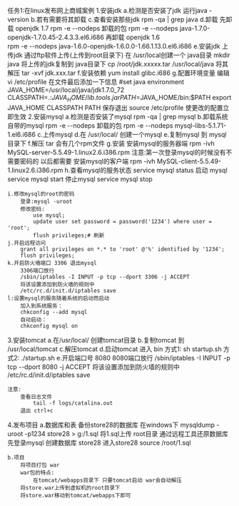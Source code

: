 任务1:在linux发布网上商城案例
1.安装jdk
	a.检测是否安装了jdk  运行java -version
	b.若有需要将其卸载
	c.查看安装那些jdk
		rpm -qa | grep java
	d.卸载
		先卸载 openjdk 1.7
			 rpm -e --nodeps 卸载的包
			 rpm -e --nodeps java-1.7.0-openjdk-1.7.0.45-2.4.3.3.el6.i686
		再卸载 openjdk 1.6		
			rpm -e --nodeps java-1.6.0-openjdk-1.6.0.0-1.66.1.13.0.el6.i686
	e.安装jdk
		上传jdk 通过ftp软件上传(上传到root目录下)
		在 /usr/local创建一个 java目录
			mkdir java
		将上传的jdk复制到 java目录下
			cp /root/jdk.xxxxx.tar /usr/local/java
		将其解压
			tar -xvf jdk.xxx.tar
	f.安装依赖
		yum install glibc.i686
	g.配置环境变量
		编辑  vi /etc/profile
		在文件最后添加一下信息
			#set java environment
			JAVA_HOME=/usr/local/java/jdk1.7.0_72
			CLASSPATH=.:$JAVA_HOME/lib.tools.jar
			PATH=$JAVA_HOME/bin:$PATH
			export JAVA_HOME CLASSPATH PATH
		保存退出
		source /etc/profile  使更改的配置立即生效
2.安装mysql
	a.检测是否安装了mysql
		rpm  -qa | grep mysql
	b.卸载系统自带的mysql
		rpm -e --nodeps 卸载的包
		rpm -e --nodeps mysql-libs-5.1.71-1.el6.i686 
	c.上传mysql
	d.在 /usr/local/ 创建一个mysql
	e.复制mysql 到 mysql目录下
	f.解压 tar
		会有几个rpm文件
	g.安装
		安装mysql的服务器端
			rpm -ivh MySQL-server-5.5.49-1.linux2.6.i386.rpm
			注意:第一次登录mysql的时候没有不需要密码的 以后都需要
		安装mysql的客户端
			rpm -ivh MySQL-client-5.5.49-1.linux2.6.i386.rpm
	h.查看mysql的服务状态
		service mysql status 
	  启动 mysql
		service mysql start
	  停止mysql
		service mysql stop
		
	i.修改mysql的root的密码
		登录:mysql -uroot
		修改密码:
			use mysql;
			update user set password = password('1234') where user = 'root';
			flush privileges;# 刷新
	j.开启远程访问
		grant all privileges on *.* to 'root' @'%' identified by '1234';
		flush privileges;
	k.开启防火墙端口 3306 退出mysql
		3306端口放行 
		/sbin/iptables -I INPUT -p tcp --dport 3306 -j ACCEPT
		将该设置添加到防火墙的规则中
		/etc/rc.d/init.d/iptables save
	l:设置mysql的服务随着系统的启动而启动
		加入到系统服务：
		chkconfig --add mysql
		自动启动：
		chkconfig mysql on
		
3.安装tomcat
	a.在/usr/local/		创建tomcat目录
	b.复制tomcat 到 /usr/local/tomcat
	c.解压tomcat
	d.启动tomcat 进入 bin
		方式1:
			sh startup.sh
		方式2:
			./startup.sh
	e.开启端口号 8080
		8080端口放行 
		/sbin/iptables -I INPUT -p tcp --dport 8080 -j ACCEPT
		将该设置添加到防火墙的规则中
		/etc/rc.d/init.d/iptables save
		
	注意:
		查看日志文件
			tail -f logs/catalina.out
		退出 ctrl+c
4.发布项目
	a.数据库和表
		备份store28的数据库
		在windows下
			mysqldump -uroot -p1234 store28 > g:/1.sql
		将1.sql上传 root目录
		通过远程工具还原数据库
			先登录mysql
			创建数据库 store28
			进入store28
				source /root/1.sql
		
	b.项目
		将项目打包 war
		war包的特点:
			在tomcat/webapps目录下 只要tomcat启动 war会自动解压
		将store.war上传到虚拟机的root目录下
		将store.war移动到tomcat/webapps下即可

